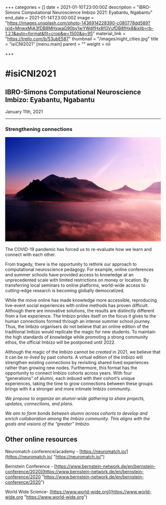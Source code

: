 +++
categories = []
date = 2021-01-10T23:00:00Z
description = "IBRO-Simons Computational Neuroscience Imbizo 2021: Eyabantu, Ngabantu"
end_date = 2021-01-14T23:00:00Z
image = "https://images.unsplash.com/photo-1436914228390-c080778dd589?ixid=MnwxMjA3fDB8MHxwaG90by1wYWdlfHx8fGVufDB8fHx8&ixlib=rb-1.2.1&auto=format&fit=crop&w=1500&q=95"
material_link = "https://trello.com/b/53ubE587"
thumbnail = "/images/night_cities.jpg"
title = "isiCNI2021"
[menu.main]
parent = ""
weight = nil

+++
# #isiCNI2021

## IBRO-Simons Computational Neuroscience Imbizo: Eyabantu, Ngabantu

January 11th, 2021

***

### Strengthening connections

![Hout Bay, Cape Town, South Africa](/images/backgrounds/carolinie-cavalli-fymPCbDLGj8-unsplash-large.jpg "Hout Bay, Cape Town, South Africa")

The COVID-19 pandemic has forced us to re-evaluate how we learn and connect with each other.

From tragedy, there is the opportunity to rethink our approach to computational neuroscience pedagogy. For example, online conferences and summer schools have provided access to knowledge at an unprecedented scale with limited restrictions on money or location. By transferring local seminars to online platforms, world-wide access to cutting-edge research is becoming globally democratized.

While the move online has made knowledge more accessible, reproducing live-event social experiences with online methods has proven difficult. Although there are innovative solutions, the results are distinctly different from a live experience. The Imbizo prides itself on the focus it gives to the human connections formed through an intense summer school journey. Thus, the Imbizo organisers do not believe that an online edition of the traditional Imbizo would replicate the magic for new students. To maintain the high standards of knowledge while promoting a strong community ethos, the official Imbizo will be postponed until 2022.

Although the magic of the Imbizo cannot be _created_ in 2021, we believe that it can be _re-lived_ by past cohorts. A virtual edition of the Imbizo will strengthen existing connections by revisiting shared lived experiences rather than growing new nodes. Furthermore, this format has the opportunity to connect Imbizo cohorts across years. With four “generations” of alumni, each imbued with their cohort’s unique experiences, taking the time to grow connections between these groups brings with it a stronger and more intimate Imbizo community.

_We propose to organize an alumni-wide gathering to share projects, updates, connections, and plans._

_We aim to form bonds between alumni across cohorts to develop and enrich collaboration among the Imbizo community. This aligns with the goals and visions of the “greater” Imbizo._

## Other online resources

Neuromatch conference/academy - [https://neuromatch.io/](https://neuromatch.io/ "https://neuromatch.io/")

Bernstein Conference - [https://www.bernstein-network.de/en/bernstein-conference/2020](https://www.bernstein-network.de/en/bernstein-conference/2020 "https://www.bernstein-network.de/en/bernstein-conference/2020")

World Wide Science- [https://www.world-wide.org](https://www.world-wide.org "https://www.world-wide.org")